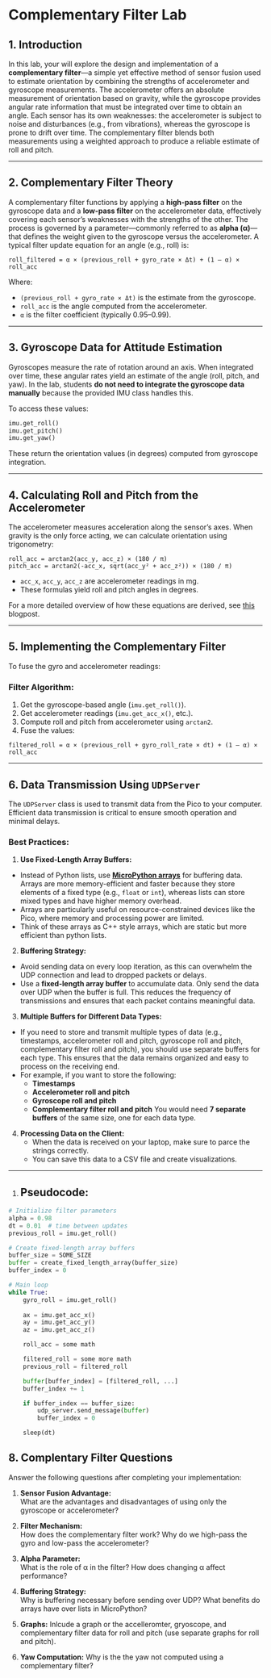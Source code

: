 
# Complementary Filter Lab

## 1. Introduction

In this lab, your will explore the design and implementation of a **complementary filter**—a simple yet effective method of sensor fusion used to estimate orientation by combining the strengths of accelerometer and gyroscope measurements. The accelerometer offers an absolute measurement of orientation based on gravity, while the gyroscope provides angular rate information that must be integrated over time to obtain an angle. Each sensor has its own weaknesses: the accelerometer is subject to noise and disturbances (e.g., from vibrations), whereas the gyroscope is prone to drift over time. The complementary filter blends both measurements using a weighted approach to produce a reliable estimate of roll and pitch.

---

## 2. Complementary Filter Theory

A complementary filter functions by applying a **high-pass filter** on the gyroscope data and a **low-pass filter** on the accelerometer data, effectively covering each sensor’s weaknesses with the strengths of the other. The process is governed by a parameter—commonly referred to as **alpha (α)**—that defines the weight given to the gyroscope versus the accelerometer. A typical filter update equation for an angle (e.g., roll) is:

```
roll_filtered = α × (previous_roll + gyro_rate × Δt) + (1 – α) × roll_acc
```

Where:

- `(previous_roll + gyro_rate × Δt)` is the estimate from the gyroscope.
- `roll_acc` is the angle computed from the accelerometer.
- `α` is the filter coefficient (typically 0.95–0.99).

---

## 3. Gyroscope Data for Attitude Estimation

Gyroscopes measure the rate of rotation around an axis. When integrated over time, these angular rates yield an estimate of the angle (roll, pitch, and yaw). In the lab, students **do not need to integrate the gyroscope data manually** because the provided IMU class handles this.

To access these values:

```python
imu.get_roll()
imu.get_pitch()
imu.get_yaw()
```

These return the orientation values (in degrees) computed from gyroscope integration.

---

## 4. Calculating Roll and Pitch from the Accelerometer

The accelerometer measures acceleration along the sensor’s axes. When gravity is the only force acting, we can calculate orientation using trigonometry:

```
roll_acc = arctan2(acc_y, acc_z) × (180 / π)
pitch_acc = arctan2(-acc_x, sqrt(acc_y² + acc_z²)) × (180 / π)
```

- `acc_x`, `acc_y`, `acc_z` are accelerometer readings in mg.
- These formulas yield roll and pitch angles in degrees.

For a more detailed overview of how these equations are derived, see [this](https://mwrona.com/posts/accel-roll-pitch/) blogpost.

---

## 5. Implementing the Complementary Filter

To fuse the gyro and accelerometer readings:

### Filter Algorithm:

1. Get the gyroscope-based angle (`imu.get_roll()`).
2. Get accelerometer readings (`imu.get_acc_x()`, etc.).
3. Compute roll and pitch from accelerometer using `arctan2`.
4. Fuse the values:

```
filtered_roll = α × (previous_roll + gyro_roll_rate × dt) + (1 – α) × roll_acc
```


---

## 6. Data Transmission Using `UDPServer`

The `UDPServer` class is used to transmit data from the Pico to your computer. Efficient data transmission is critical to ensure smooth operation and minimal delays.

### Best Practices:

1. **Use Fixed-Length Array Buffers:**
  - Instead of Python lists, use [**MicroPython arrays**](https://docs.micropython.org/en/latest/library/array.html) for buffering data. Arrays are more memory-efficient and faster because they store elements of a fixed type (e.g., `float` or `int`), whereas lists can store mixed types and have higher memory overhead.
  - Arrays are particularly useful on resource-constrained devices like the Pico, where memory and processing power are limited.
  - Think of these arrays as C++ style arrays, which are static but more efficient than python lists.

2. **Buffering Strategy:**
  - Avoid sending data on every loop iteration, as this can overwhelm the UDP connection and lead to dropped packets or delays.
  - Use a **fixed-length array buffer** to accumulate data. Only send the data over UDP when the buffer is full. This reduces the frequency of transmissions and ensures that each packet contains meaningful data.

3. **Multiple Buffers for Different Data Types:**
  - If you need to store and transmit multiple types of data (e.g., timestamps, accelerometer roll and pitch, gyroscope roll and pitch, complementary filter roll and pitch), you should use separate buffers for each type. This ensures that the data remains organized and easy to process on the receiving end.
  - For example, if you want to store the following:
    - **Timestamps**
    - **Accelerometer roll and pitch**
    - **Gyroscope roll and pitch**
    - **Complementary filter roll and pitch**
    You would need **7 separate buffers** of the same size, one for each data type.

4. **Processing Data on the Client:**
   - When the data is received on your laptop, make sure to parce the strings correctly.
   - You can save this data to a CSV file and create visualizations.

---

1. ## Pseudocode:

```python
# Initialize filter parameters
alpha = 0.98
dt = 0.01  # time between updates
previous_roll = imu.get_roll()

# Create fixed-length array buffers
buffer_size = SOME_SIZE
buffer = create_fixed_length_array(buffer_size)
buffer_index = 0

# Main loop
while True:
    gyro_roll = imu.get_roll()
    
    ax = imu.get_acc_x()
    ay = imu.get_acc_y()
    az = imu.get_acc_z()

    roll_acc = some math

    filtered_roll = some more math
    previous_roll = filtered_roll

    buffer[buffer_index] = [filtered_roll, ...]
    buffer_index += 1

    if buffer_index == buffer_size:
        udp_server.send_message(buffer)
        buffer_index = 0

    sleep(dt)
```

## 8. Complentary Filter Questions

Answer the following questions after completing your implementation:

1. **Sensor Fusion Advantage:**  
   What are the advantages and disadvantages of using only the gyroscope or accelerometer?

2. **Filter Mechanism:**  
   How does the complementary filter work? Why do we high-pass the gyro and low-pass the accelerometer?

3. **Alpha Parameter:**  
   What is the role of α in the filter? How does changing α affect performance?

4. **Buffering Strategy:**  
   Why is buffering necessary before sending over UDP? What benefits do arrays have over lists in MicroPython?

5. **Graphs:**
   Inlcude a graph or the accelleromter, gryoscope, and complementary filter data for roll and pitch (use separate graphs for roll and pitch).

6. **Yaw Computation:**
   Why is the the yaw not computed using a complementary filter?

